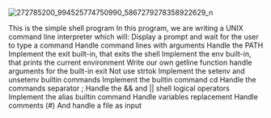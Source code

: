 ![272785200_994525774750990_5867279278358922629_n](https://github.com/EucTech/simple_shell/assets/114103964/37bf5980-a315-474b-8a63-18daf987d341)

This is the simple shell program
In this program, we are writing a UNIX command line interpreter which will:
Display a prompt and wait for the user to type a command
Handle command lines with arguments
Handle the PATH
Implement the exit built-in, that exits the shell
Implement the env built-in, that prints the current environment
Write our own getline function
handle arguments for the built-in exit
Not use strtok
Implement the setenv and unsetenv builtin commands
Implement the builtin command cd
Handle the commands separator ;
Handle the && and || shell logical operators
Implement the alias builtin command
Handle variables replacement
Handle comments (#)
And handle a file as input

